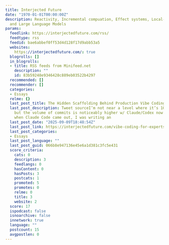 ```yaml
---
title: Interjected Future
date: "1970-01-01T00:00:00Z"
description: Reactivity, Incremental compuation, Effect systems, Local-first, Sync,
  and Large Language Models
params:
  feedlink: https://interjectedfuture.com/rss/
  feedtype: rss
  feedid: bae6abbef0ff53d4d128f17d9abb53a5
  websites:
    https://interjectedfuture.com/: true
  blogrolls: []
  in_blogrolls:
  - title: RSS feeds from Minifeed.net
    description: ""
    id: 83b59248e9346428c889eb03522b4297
  recommended: []
  recommender: []
  categories:
  - Essays
  relme: {}
  last_post_title: The Hidden Scaffolding Behind Production Vibe Coding
  last_post_description: Tweet sourceI’m not near a level where it’s 10k LOC per day,
    but the volume of commits is noticeably higher w/ Claude/Codex now. Back in Feb/Mar
    when Claude Code came out, I was writing an
  last_post_date: "2025-09-09T18:48:54Z"
  last_post_link: https://interjectedfuture.com/vibe-coding-for-experts-needs-scaffolding/
  last_post_categories:
  - Essays
  last_post_language: ""
  last_post_guid: 066b8e947136e45e6a1d381c3fc5e431
  score_criteria:
    cats: 0
    description: 3
    feedlangs: 0
    hasContent: 0
    hasPosts: 3
    postcats: 1
    promoted: 5
    promotes: 0
    relme: 0
    title: 3
    website: 2
  score: 17
  ispodcast: false
  isnoarchive: false
  innetwork: true
  language: ""
  postcount: 15
  avgpostlen: 0
---
```

